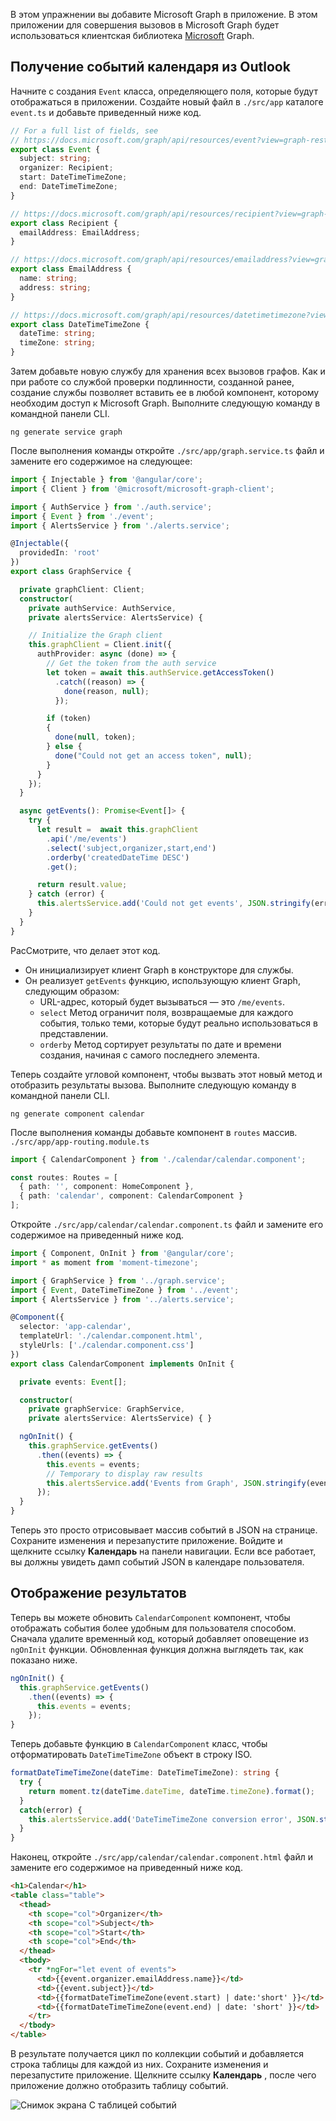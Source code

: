 <!-- markdownlint-disable MD002 MD041 -->

В этом упражнении вы добавите Microsoft Graph в приложение. В этом приложении для совершения вызовов в Microsoft Graph будет использоваться клиентская библиотека [Microsoft](https://github.com/microsoftgraph/msgraph-sdk-javascript) Graph.

## <a name="get-calendar-events-from-outlook"></a>Получение событий календаря из Outlook

Начните с создания `Event` класса, определяющего поля, которые будут отображаться в приложении. Создайте новый файл в `./src/app` каталоге `event.ts` и добавьте приведенный ниже код.

```TypeScript
// For a full list of fields, see
// https://docs.microsoft.com/graph/api/resources/event?view=graph-rest-1.0
export class Event {
  subject: string;
  organizer: Recipient;
  start: DateTimeTimeZone;
  end: DateTimeTimeZone;
}

// https://docs.microsoft.com/graph/api/resources/recipient?view=graph-rest-1.0
export class Recipient {
  emailAddress: EmailAddress;
}

// https://docs.microsoft.com/graph/api/resources/emailaddress?view=graph-rest-1.0
export class EmailAddress {
  name: string;
  address: string;
}

// https://docs.microsoft.com/graph/api/resources/datetimetimezone?view=graph-rest-1.0
export class DateTimeTimeZone {
  dateTime: string;
  timeZone: string;
}
```

Затем добавьте новую службу для хранения всех вызовов графов. Как и при работе со службой проверки подлинности, созданной ранее, создание службы позволяет вставить ее в любой компонент, которому необходим доступ к Microsoft Graph. Выполните следующую команду в командной панели CLI.

```Shell
ng generate service graph
```

После выполнения команды откройте `./src/app/graph.service.ts` файл и замените его содержимое на следующее:

```TypeScript
import { Injectable } from '@angular/core';
import { Client } from '@microsoft/microsoft-graph-client';

import { AuthService } from './auth.service';
import { Event } from './event';
import { AlertsService } from './alerts.service';

@Injectable({
  providedIn: 'root'
})
export class GraphService {

  private graphClient: Client;
  constructor(
    private authService: AuthService,
    private alertsService: AlertsService) {

    // Initialize the Graph client
    this.graphClient = Client.init({
      authProvider: async (done) => {
        // Get the token from the auth service
        let token = await this.authService.getAccessToken()
          .catch((reason) => {
            done(reason, null);
          });

        if (token)
        {
          done(null, token);
        } else {
          done("Could not get an access token", null);
        }
      }
    });
  }

  async getEvents(): Promise<Event[]> {
    try {
      let result =  await this.graphClient
        .api('/me/events')
        .select('subject,organizer,start,end')
        .orderby('createdDateTime DESC')
        .get();

      return result.value;
    } catch (error) {
      this.alertsService.add('Could not get events', JSON.stringify(error, null, 2));
    }
  }
}
```

РасСмотрите, что делает этот код.

- Он инициализирует клиент Graph в конструкторе для службы.
- Он реализует `getEvents` функцию, использующую клиент Graph, следующим образом:
  - URL-адрес, который будет вызываться — это `/me/events`.
  - `select` Метод ограничит поля, возвращаемые для каждого события, только теми, которые будут реально использоваться в представлении.
  - `orderby` Метод сортирует результаты по дате и времени создания, начиная с самого последнего элемента.

Теперь создайте угловой компонент, чтобы вызвать этот новый метод и отобразить результаты вызова. Выполните следующую команду в командной панели CLI.

```Shell
ng generate component calendar
```

После выполнения команды добавьте компонент в `routes` массив. `./src/app/app-routing.module.ts`

```TypeScript
import { CalendarComponent } from './calendar/calendar.component';

const routes: Routes = [
  { path: '', component: HomeComponent },
  { path: 'calendar', component: CalendarComponent }
];
```

Откройте `./src/app/calendar/calendar.component.ts` файл и замените его содержимое на приведенный ниже код.

```TypeScript
import { Component, OnInit } from '@angular/core';
import * as moment from 'moment-timezone';

import { GraphService } from '../graph.service';
import { Event, DateTimeTimeZone } from '../event';
import { AlertsService } from '../alerts.service';

@Component({
  selector: 'app-calendar',
  templateUrl: './calendar.component.html',
  styleUrls: ['./calendar.component.css']
})
export class CalendarComponent implements OnInit {

  private events: Event[];

  constructor(
    private graphService: GraphService,
    private alertsService: AlertsService) { }

  ngOnInit() {
    this.graphService.getEvents()
      .then((events) => {
        this.events = events;
        // Temporary to display raw results
        this.alertsService.add('Events from Graph', JSON.stringify(events, null, 2));
      });
  }
}
```

Теперь это просто отрисовывает массив событий в JSON на странице. Сохраните изменения и перезапустите приложение. Войдите и щелкните ссылку **Календарь** на панели навигации. Если все работает, вы должны увидеть дамп событий JSON в календаре пользователя.

## <a name="display-the-results"></a>Отображение результатов

Теперь вы можете обновить `CalendarComponent` компонент, чтобы отображать события более удобным для пользователя способом. Сначала удалите временный код, который добавляет оповещение из `ngOnInit` функции. Обновленная функция должна выглядеть так, как показано ниже.

```TypeScript
ngOnInit() {
  this.graphService.getEvents()
    .then((events) => {
      this.events = events;
    });
}
```

Теперь добавьте функцию в `CalendarComponent` класс, чтобы отформатировать `DateTimeTimeZone` объект в строку ISO.

```TypeScript
formatDateTimeTimeZone(dateTime: DateTimeTimeZone): string {
  try {
    return moment.tz(dateTime.dateTime, dateTime.timeZone).format();
  }
  catch(error) {
    this.alertsService.add('DateTimeTimeZone conversion error', JSON.stringify(error));
  }
}
```

Наконец, откройте `./src/app/calendar/calendar.component.html` файл и замените его содержимое на приведенный ниже код.

```html
<h1>Calendar</h1>
<table class="table">
  <thead>
    <th scope="col">Organizer</th>
    <th scope="col">Subject</th>
    <th scope="col">Start</th>
    <th scope="col">End</th>
  </thead>
  <tbody>
    <tr *ngFor="let event of events">
      <td>{{event.organizer.emailAddress.name}}</td>
      <td>{{event.subject}}</td>
      <td>{{formatDateTimeTimeZone(event.start) | date:'short' }}</td>
      <td>{{formatDateTimeTimeZone(event.end) | date: 'short' }}</td>
    </tr>
  </tbody>
</table>
```

В результате получается цикл по коллекции событий и добавляется строка таблицы для каждой из них. Сохраните изменения и перезапустите приложение. Щелкните ссылку **Календарь** , после чего приложение должно отобразить таблицу событий.

![Снимок экрана С таблицей событий](./images/add-msgraph-01.png)